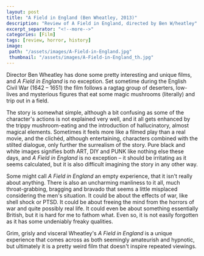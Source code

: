 ```yaml
---
layout: post
title: "A Field in England (Ben Wheatley, 2013)"
description: "Review of A Field in England, directed by Ben W/heatley"
excerpt_separator: "<!--more-->"
categories: [Film]
tags: [review, horror, history]
image:
 path: "/assets/images/A-Field-in-England.jpg"
 thumbnail: "/assets/images/A-Field-in-England_th.jpg"
---
```


Director Ben Wheatley has done some pretty interesting and unique films, and *A Field in England* is no exception. Set sometime during the English Civil War (1642 – 1651) the film follows a ragtag group of deserters, low-lives and mysterious figures that eat some magic mushrooms (literally) and trip out in a field.

<!--more-->

The story is somewhat simple, although a bit confusing as some of the character's actions is not explained very well, and it all gets enhanced by the trippy mushroom-eating and the introduction of hallucinatory, almost magical elements. Sometimes it feels more like a filmed play than a real movie, and the clichéd, although entertaining, characters combined with the stilted dialogue, only further the surrealism of the story. Pure black and white images signifies both ART, DIY and PUNK like nothing else these days, and *A Field in England* is no exception – it should be irritating as it seems calculated, but it is also difficult imagining the story in any other way.

Some might call *A Field in England* an empty experience, that it isn't really about anything. There is also an uncharming manliness to it all, much throat-grabbing, bragging and bravado that seems a little misplaced considering the men's situation. It could be about the effects of war, like shell shock or PTSD. It could be about freeing the mind from the horrors of war and quite possibly real life. It could even be about something essentially British, but it is hard for me to fathom what. Even so, it is not easily forgotten as it has some undeniably freaky qualities.

Grim, grisly and visceral Wheatley's *A Field in England* is a unique experience that comes across as both seemingly amateurish and hypnotic, but ultimately it is a pretty weird film that doesn't inspire repeated viewings.
